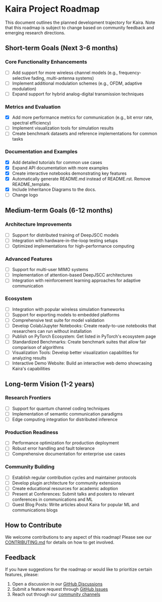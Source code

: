 # Kaira Project Roadmap

This document outlines the planned development trajectory for Kaira. Note that this roadmap is subject to change based on community feedback and emerging research directions.

## Short-term Goals (Next 3-6 months)

### Core Functionality Enhancements

- [ ] Add support for more wireless channel models (e.g., frequency-selective fading, multi-antenna systems)
- [ ] Implement additional modulation schemes (e.g., OFDM, adaptive modulation)
- [ ] Expand support for hybrid analog-digital transmission techniques

### Metrics and Evaluation

- [x] Add more performance metrics for communication (e.g., bit error rate, spectral efficiency)
- [ ] Implement visualization tools for simulation results
- [ ] Create benchmark datasets and reference implementations for common tasks

### Documentation and Examples

- [x] Add detailed tutorials for common use cases
- [x] Expand API documentation with more examples
- [x] Create interactive notebooks demonstrating key features
- [x] Automatically generate README.md instead of README.rst. Remove README_template.
- [x] Include Inheritance Diagrams to the docs.
- [ ] Change logo

## Medium-term Goals (6-12 months)

### Architecture Improvements

- [ ] Support for distributed training of DeepJSCC models
- [ ] Integration with hardware-in-the-loop testing setups
- [ ] Optimized implementations for high-performance computing

### Advanced Features

- [ ] Support for multi-user MIMO systems
- [ ] Implementation of attention-based DeepJSCC architectures
- [ ] Integration with reinforcement learning approaches for adaptive communication

### Ecosystem

- [ ] Integration with popular wireless simulation frameworks
- [ ] Support for exporting models to embedded platforms
- [ ] Comprehensive test suite for model validation
- [ ] Develop Colab/Jupyter Notebooks: Create ready-to-use notebooks that researchers can run without installation
- [ ] Publish on PyTorch Ecosystem: Get listed in PyTorch's ecosystem page
- [ ] Standardized Benchmarks: Create benchmark suites that allow fair comparison of algorithms
- [ ] Visualization Tools: Develop better visualization capabilities for analyzing results
- [ ] Interactive Demo Website: Build an interactive web demo showcasing Kaira's capabilities

## Long-term Vision (1-2 years)

### Research Frontiers

- [ ] Support for quantum channel coding techniques
- [ ] Implementation of semantic communication paradigms
- [ ] Edge computing integration for distributed inference

### Production Readiness

- [ ] Performance optimization for production deployment
- [ ] Robust error handling and fault tolerance
- [ ] Comprehensive documentation for enterprise use cases

### Community Building

- [ ] Establish regular contribution cycles and maintainer protocols
- [ ] Develop plugin architecture for community extensions
- [ ] Create educational resources for academic adoption
- [ ] Present at Conferences: Submit talks and posters to relevant conferences in communications and ML
- [ ] Guest Blog Posts: Write articles about Kaira for popular ML and communications blogs

## How to Contribute

We welcome contributions to any aspect of this roadmap! Please see our [CONTRIBUTING.md](CONTRIBUTING.md) for details on how to get involved.

## Feedback

If you have suggestions for the roadmap or would like to prioritize certain features, please:

1. Open a discussion in our [GitHub Discussions](https://github.com/ipc-lab/kaira/discussions)
2. Submit a feature request through [GitHub Issues](https://github.com/ipc-lab/kaira/issues)
3. Reach out through our [community channels](README.md#support)
